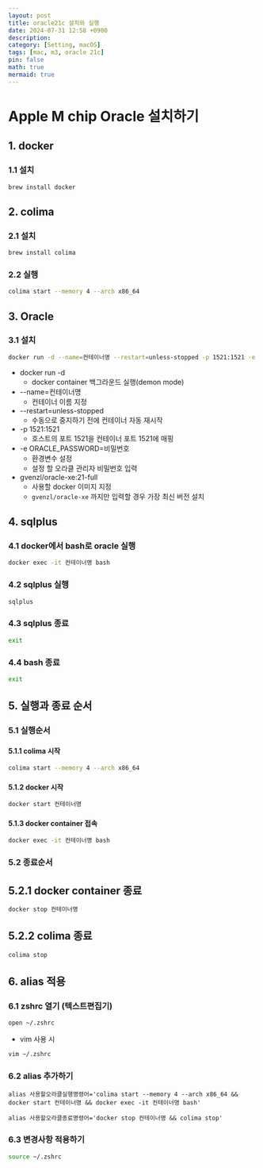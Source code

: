 ```yaml
---
layout: post
title: oracle21c 설치와 실행
date: 2024-07-31 12:58 +0900
description:
category: [Setting, macOS]
tags: [mac, m3, oracle 21c]
pin: false
math: true
mermaid: true
---
```

# Apple M chip Oracle 설치하기

## 1. docker
### 1.1 설치
```bash
brew install docker
```

## 2. colima

### 2.1 설치
```bash
brew install colima
```

### 2.2 실행
```bash
colima start --memory 4 --arch x86_64
```

## 3. Oracle

### 3.1 설치
```bash
docker run -d --name=컨테이너명 --restart=unless-stopped -p 1521:1521 -e ORACLE_PASSWORD=비밀번호 gvenzl/oracle-xe:21-full
```
- docker run -d
  - docker container 백그라운드 실행(demon mode)
- --name=컨테이너명
  - 컨테이너 이름 지정
- --restart=unless-stopped
  - 수동으로 중지하기 전에 컨테이너 자동 재시작
- -p 1521:1521
  - 호스트의 포트 1521을 컨테이너 포트 1521에 매핑
- -e ORACLE_PASSWORD=비밀번호
  - 환경변수 설정
  - 설정 할 오라클 관리자 비밀번호 입력
- gvenzl/oracle-xe:21-full
  - 사용할 docker 이미지 지정
  - `gvenzl/oracle-xe` 까지만 입력할 경우 가장 최신 버전 설치

## 4. sqlplus

### 4.1 docker에서 bash로 oracle 실행
```bash
docker exec -it 컨테이너명 bash
```

### 4.2 sqlplus 실행
```bash
sqlplus
```

### 4.3 sqlplus 종료
```bash
exit
```

### 4.4 bash 종료
```bash
exit
```

## 5. 실행과 종료 순서

### 5.1 실행순서

#### 5.1.1 colima 시작
```bash
colima start --memory 4 --arch x86_64
```

#### 5.1.2 docker 시작
```bash
docker start 컨테이너명
```

#### 5.1.3 docker container 접속
```bash
docker exec -it 컨테이너명 bash
```

### 5.2 종료순서

## 5.2.1 docker container 종료
```bash
docker stop 컨테이너명
```

## 5.2.2 colima 종료
```bash
colima stop 
```

## 6. alias 적용
### 6.1 zshrc 열기 (텍스트편집기)
```bash
open ~/.zshrc
```
- vim 사용 시
```bash
vim ~/.zshrc
```
### 6.2 alias 추가하기
```plaintext
alias 사용할오라클실행명령어='colima start --memory 4 --arch x86_64 && docker start 컨테이너명 && docker exec -it 컨테이너명 bash'

alias 사용할오라클종료명령어='docker stop 컨테이너명 && colima stop'
```

### 6.3 변경사항 적용하기
```bash
source ~/.zshrc
```